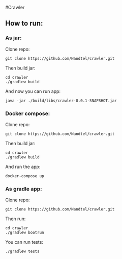 #Crawler

## How to run:

### As jar:
Clone repo: 
```
git clone https://github.com/Nandtel/crawler.git
```

Then build jar:
```
cd crawler
./gradlew build
```

And now you can run app:
```
java -jar ./build/libs/crawler-0.0.1-SNAPSHOT.jar
```

### Docker compose:
Clone repo: 
```
git clone https://github.com/Nandtel/crawler.git
```

Then build jar:
```
cd crawler
./gradlew build
```

And run the app:
```
docker-compose up
```

### As gradle app:
Clone repo: 
```
git clone https://github.com/Nandtel/crawler.git
```

Then run:
```
cd crawler
./gradlew bootrun
```

You can run tests:
```
./gradlew tests
```
